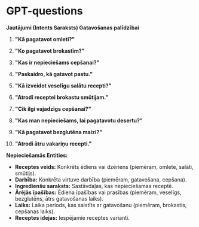 # GPT-questions

**Jautājumi (Intents Saraksts) Gatavošanas palīdzībai**

1. **"Kā pagatavot omleti?"**

2. **"Ko pagatavot brokastīm?"**

3. **"Kas ir nepieciešams cepšanai?"**

4. **"Paskaidro, kā gatavot pastu."**

5. **"Kā izveidot veselīgu salātu recepti?"**

6. **"Atrodi receptei brokastu smūtijam."**

7. **"Cik ilgi vajadzīgs cepšanai?"**

8. **"Kas man nepieciešams, lai pagatavotu desertu?"**

9. **"Kā pagatavot bezglutēna maizi?"**

10. **"Atrodi ātru vakariņu recepti."**

**Nepieciešamās Entities:**

- **Receptes veids:** Konkrēts ēdiens vai dzēriens (piemēram, omlete, salāti, smūtijs).
- **Darbība:** Konkrēta virtuve darbība (piemēram, gatavošana, cepšana).
- **Ingredienšu saraksts:** Sastāvdaļas, kas nepieciešamas receptē.
- **Ārējās īpašības:** Ēdiena īpašības vai prasības (piemēram, veselīgs, bezglutēns, ātrs gatavošanas laiks).
- **Laiks:** Laika periods, kas saistīts ar gatavošanu (piemēram, brokastis, cepšanas laiks).
- **Receptes idejas:** Iespējamie receptes varianti.
